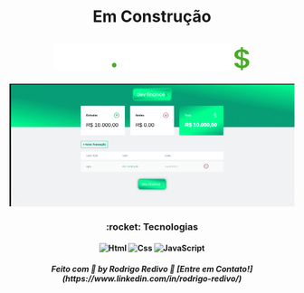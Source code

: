#### <h1 align="center">Em Construção</h1>
<h2 align="center"> 
	<img alt="dev finances" title="Dev Finances" src="https://raw.githubusercontent.com/RodrigoRedivo/dev-Finances/d961af5c020f0e73bde1cf8208c880e80334f995/Assets/logo.svg">
</h2>
<h4 align="center">
	<img alt="dev finances" title="Dev Finances" src="https://raw.githubusercontent.com/RodrigoRedivo/dev-Finances/master/Assets/dev.finances.gif" width="800px" 
</h4>

<h3 align="center"> 
	:rocket: Tecnologias 
</h3>

<h4 align="center">
  <img alt="Html" title="Html" src="https://cdn.pixabay.com/photo/2017/08/05/11/16/logo-2582748_960_720.png" width="80px" />
  <img alt="Css" title="Css" src="https://cdn.pixabay.com/photo/2017/08/05/11/16/logo-2582747_960_720.png" width="80px" />
   <img alt="JavaScript" title="JavaScript" src="https://www.ioanavladau.com/imgs/circle-js-v2.png" width="80px" />
</h4>

<h5 align="center"> 
Feito com 💜 by Rodrigo Redivo 🤝 [Entre em Contato!](https://www.linkedin.com/in/rodrigo-redivo/)
</h5>
